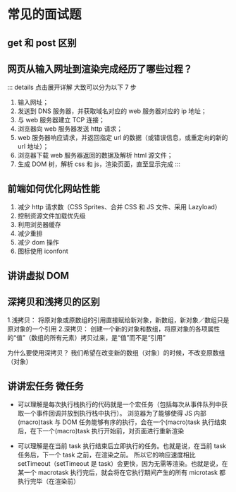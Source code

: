 # 常见的面试题

## get 和 post 区别

## 网页从输入网址到渲染完成经历了哪些过程？

::: details 点击展开详解
大致可以分为以下 7 步

1. 输入网址；
2. 发送到 DNS 服务器，并获取域名对应的 web 服务器对应的 ip 地址；
3. 与 web 服务器建立 TCP 连接；
4. 浏览器向 web 服务器发送 http 请求；
5. web 服务器响应请求，并返回指定 url 的数据（或错误信息，或重定向的新的 url 地址）；
6. 浏览器下载 web 服务器返回的数据及解析 html 源文件；
7. 生成 DOM 树，解析 css 和 js，渲染页面，直至显示完成
   :::

## 前端如何优化网站性能

1. 减少 http 请求数（CSS Sprites、合并 CSS 和 JS 文件、采用 Lazyload）
2. 控制资源文件加载优先级
3. 利用浏览器缓存
4. 减少重排
5. 减少 dom 操作
6. 图标使用 iconfont

## 讲讲虚拟 DOM

## 深拷贝和浅拷贝的区别

1.浅拷贝： 将原对象或原数组的引用直接赋给新对象，新数组，新对象／数组只是原对象的一个引用 2.深拷贝： 创建一个新的对象和数组，将原对象的各项属性的“值”（数组的所有元素）拷贝过来，是“值”而不是“引用”

为什么要使用深拷贝？
我们希望在改变新的数组（对象）的时候，不改变原数组（对象）

## 讲讲宏任务 微任务

- 可以理解是每次执行栈执行的代码就是一个宏任务（包括每次从事件队列中获取一个事件回调并放到执行栈中执行）。
  浏览器为了能够使得 JS 内部(macro)task 与 DOM 任务能够有序的执行，会在一个(macro)task 执行结束后，在下一个(macro)task 执行开始前，对页面进行重新渲染

- 可以理解是在当前 task 执行结束后立即执行的任务。也就是说，在当前 task 任务后，下一个 task 之前，在渲染之前。
  所以它的响应速度相比 setTimeout（setTimeout 是 task）会更快，因为无需等渲染。也就是说，在某一个 macrotask 执行完后，就会将在它执行期间产生的所有 microtask 都执行完毕（在渲染前）
